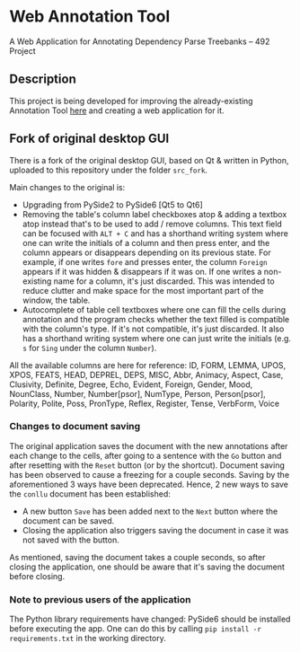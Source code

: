 # Web Annotation Tool
A Web Application for Annotating Dependency Parse Treebanks – 492 Project

## Description
This project is being developed for improving the already-existing Annotation Tool [here](https://github.com/boun-tabi/BoAT) and creating a web application for it.

## Fork of original desktop GUI
There is a fork of the original desktop GUI, based on Qt & written in Python, uploaded to this repository under the folder `src_fork`.

Main changes to the original is:
- Upgrading from PySide2 to PySide6 [Qt5 to Qt6]
- Removing the table's column label checkboxes atop & adding a textbox atop instead that's to be used to add / remove columns. This text field can be focused with `ALT + C` and has a shorthand writing system where one can write the initials of a column and then press enter, and the column appears or disappears depending on its previous state. For example, if one writes `fore` and presses enter, the column `Foreign` appears if it was hidden & disappears if it was on. If one writes a non-existing name for a column, it's just discarded. This was intended to reduce clutter and make space for the most important part of the window, the table.
- Autocomplete of table cell textboxes where one can fill the cells during annotation and the program checks whether the text filled is compatible with the column's type. If it's not compatible, it's just discarded. It also has a shorthand writing system where one can just write the initials (e.g. `s` for `Sing` under the column `Number`).

All the available columns are here for reference: ID, FORM, LEMMA, UPOS, XPOS, FEATS, HEAD, DEPREL, DEPS, MISC, Abbr, Animacy, Aspect, Case, Clusivity, Definite, Degree, Echo, Evident, Foreign, Gender, Mood, NounClass, Number, Number[psor], NumType, Person, Person[psor], Polarity, Polite, Poss, PronType, Reflex, Register, Tense, VerbForm, Voice

### Changes to document saving
The original application saves the document with the new annotations after each change to the cells, after going to a sentence with the `Go` button and after resetting with the `Reset` button (or by the shortcut). Document saving has been observed to cause a freezing for a couple seconds. Saving by the aforementioned 3 ways have been deprecated. Hence, 2 new ways to save the `conllu` document has been established:
- A new button `Save` has been added next to the `Next` button where the document can be saved.
- Closing the application also triggers saving the document in case it was not saved with the button.

As mentioned, saving the document takes a couple seconds, so after closing the application, one should be aware that it's saving the document before closing.

### Note to previous users of the application
The Python library requirements have changed: PySide6 should be installed before executing the app. One can do this by calling `pip install -r requirements.txt` in the working directory.
